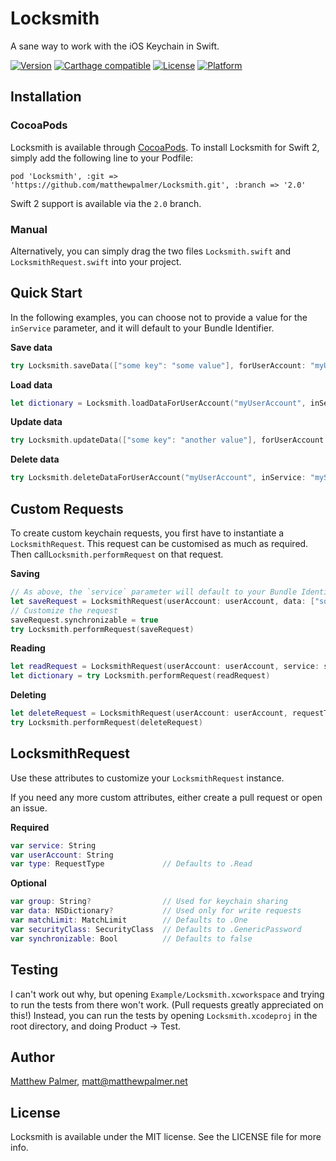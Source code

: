 # Locksmith

A sane way to work with the iOS Keychain in Swift.

<!--[![CI Status](http://img.shields.io/travis/matthewpalmer/Locksmith.svg?style=flat)](https://travis-ci.org/matthewpalmer/Locksmith)-->
[![Version](https://img.shields.io/cocoapods/v/Locksmith.svg?style=flat)](http://cocoadocs.org/docsets/Locksmith)
[![Carthage compatible](https://img.shields.io/badge/Carthage-compatible-4BC51D.svg?style=flat)](https://github.com/Carthage/Carthage)
[![License](https://img.shields.io/cocoapods/l/Locksmith.svg?style=flat)](http://cocoadocs.org/docsets/Locksmith)
[![Platform](https://img.shields.io/cocoapods/p/Locksmith.svg?style=flat)](http://cocoadocs.org/docsets/Locksmith)

 
## Installation

### CocoaPods

Locksmith is available through [CocoaPods](http://cocoapods.org). To install
Locksmith for Swift 2, simply add the following line to your Podfile:

    pod 'Locksmith', :git => 'https://github.com/matthewpalmer/Locksmith.git', :branch => '2.0'

Swift 2 support is available via the `2.0` branch.

### Manual

Alternatively, you can simply drag the two files `Locksmith.swift` and `LocksmithRequest.swift` into your project.

## Quick Start

In the following examples, you can choose not to provide a value for the `inService` parameter, and it will default to your Bundle Identifier.

**Save data**

```swift
try Locksmith.saveData(["some key": "some value"], forUserAccount: "myUserAccount", inService: "myService")
```

**Load data**

```swift
let dictionary = Locksmith.loadDataForUserAccount("myUserAccount", inService: "myService")
```

**Update data**

```swift
try Locksmith.updateData(["some key": "another value"], forUserAccount: "myUserAccount", inService: "myService")
```

**Delete data**

```swift
try Locksmith.deleteDataForUserAccount("myUserAccount", inService: "myService")
```

## Custom Requests
To create custom keychain requests, you first have to instantiate a `LocksmithRequest`. This request can be customised as much as required. Then call`Locksmith.performRequest` on that request.

**Saving**
```swift
// As above, the `service` parameter will default to your Bundle Identifier if omitted.
let saveRequest = LocksmithRequest(userAccount: userAccount, data: ["some key": "some value"], service: service)
// Customize the request
saveRequest.synchronizable = true
try Locksmith.performRequest(saveRequest)
```

**Reading**
```swift
let readRequest = LocksmithRequest(userAccount: userAccount, service: service)
let dictionary = try Locksmith.performRequest(readRequest)
```

**Deleting**
```swift
let deleteRequest = LocksmithRequest(userAccount: userAccount, requestType: .Delete, service: service)
try Locksmith.performRequest(deleteRequest)
```

## LocksmithRequest
Use these attributes to customize your `LocksmithRequest` instance.

If you need any more custom attributes, either create a pull request or open an issue.

**Required**
```swift
var service: String
var userAccount: String
var type: RequestType             // Defaults to .Read
```

**Optional**
```swift
var group: String?                // Used for keychain sharing
var data: NSDictionary?           // Used only for write requests
var matchLimit: MatchLimit        // Defaults to .One
var securityClass: SecurityClass  // Defaults to .GenericPassword
var synchronizable: Bool          // Defaults to false
```

## Testing
I can't work out why, but opening `Example/Locksmith.xcworkspace` and trying to run the tests from there won't work. (Pull requests greatly appreciated on this!) Instead, you can run the tests by opening `Locksmith.xcodeproj` in the root directory, and doing Product -> Test.
 
## Author

[Matthew Palmer](http://matthewpalmer.net), matt@matthewpalmer.net

## License

Locksmith is available under the MIT license. See the LICENSE file for more info.
